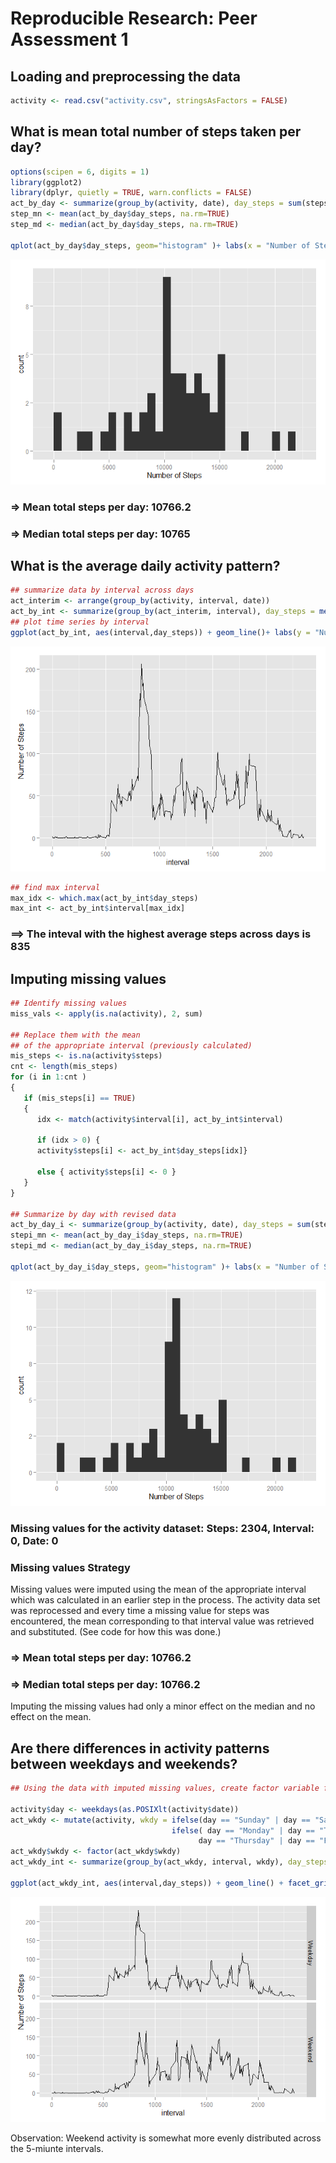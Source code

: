 # Reproducible Research: Peer Assessment 1


## Loading and preprocessing the data

```r
activity <- read.csv("activity.csv", stringsAsFactors = FALSE)
```

## What is mean total number of steps taken per day?

```r
options(scipen = 6, digits = 1)
library(ggplot2)
library(dplyr, quietly = TRUE, warn.conflicts = FALSE)
act_by_day <- summarize(group_by(activity, date), day_steps = sum(steps))
step_mn <- mean(act_by_day$day_steps, na.rm=TRUE)
step_md <- median(act_by_day$day_steps, na.rm=TRUE)
            
qplot(act_by_day$day_steps, geom="histogram" )+ labs(x = "Number of Steps")
```

![](PA1_template_files/figure-html/calcmean-1.png) 

### => Mean total steps per day: 10766.2 
### => Median total steps per day: 10765

## What is the average daily activity pattern?


```r
## summarize data by interval across days
act_interim <- arrange(group_by(activity, interval, date))
act_by_int <- summarize(group_by(act_interim, interval), day_steps = mean(steps, na.rm=TRUE))
## plot time series by interval
ggplot(act_by_int, aes(interval,day_steps)) + geom_line()+ labs(y = "Number of Steps")
```

![](PA1_template_files/figure-html/dayact-1.png) 

```r
## find max interval
max_idx <- which.max(act_by_int$day_steps)
max_int <- act_by_int$interval[max_idx]
```
### ==> The inteval with the highest average steps across days is 835


## Imputing missing values


```r
## Identify missing values
miss_vals <- apply(is.na(activity), 2, sum)

## Replace them with the mean
## of the appropriate interval (previously calculated)
mis_steps <- is.na(activity$steps)
cnt <- length(mis_steps)
for (i in 1:cnt )
{ 
   if (mis_steps[i] == TRUE)
   {   
      idx <- match(activity$interval[i], act_by_int$interval)
     
      if (idx > 0) {
      activity$steps[i] <- act_by_int$day_steps[idx]}
               
      else { activity$steps[i] <- 0 }
   }
}

## Summarize by day with revised data
act_by_day_i <- summarize(group_by(activity, date), day_steps = sum(steps))
stepi_mn <- mean(act_by_day_i$day_steps, na.rm=TRUE)
stepi_md <- median(act_by_day_i$day_steps, na.rm=TRUE)
            
qplot(act_by_day_i$day_steps, geom="histogram" )+ labs(x = "Number of Steps")
```

![](PA1_template_files/figure-html/imputmiss-1.png) 

### Missing values for the activity dataset: Steps: 2304, Interval: 0, Date: 0

### Missing values Strategy
Missing values were imputed using the mean of the appropriate interval which was calculated in an earlier step
  in the process. The activity data set was reprocessed and every time a missing value for steps was encountered, the mean corresponding to that interval value was retrieved and substituted.
    (See code for how this was done.)


### => Mean total steps per day: 10766.2 
### => Median total steps per day: 10766.2

Imputing the missing values had only a minor effect on the median and no effect on the mean.


## Are there differences in activity patterns between weekdays and weekends?


```r
## Using the data with imputed missing values, create factor variable for weekend/weekday

activity$day <- weekdays(as.POSIXlt(activity$date))
act_wkdy <- mutate(activity, wkdy = ifelse(day == "Sunday" | day == "Saturday", "Weekend", 
                                    ifelse( day == "Monday" | day == "Tuesday" | day == "Wednesday" | 
                                          day == "Thursday" | day == "Friday", "Weekday", 0)))
act_wkdy$wkdy <- factor(act_wkdy$wkdy)
act_wkdy_int <- summarize(group_by(act_wkdy, interval, wkdy), day_steps = mean(steps, na.rm=TRUE))

ggplot(act_wkdy_int, aes(interval,day_steps)) + geom_line() + facet_grid(wkdy ~ . ) + labs(y = "Number of Steps")
```

![](PA1_template_files/figure-html/weekday-1.png) 
  
Observation: Weekend activity is somewhat more evenly distributed across the 5-miunte intervals.

